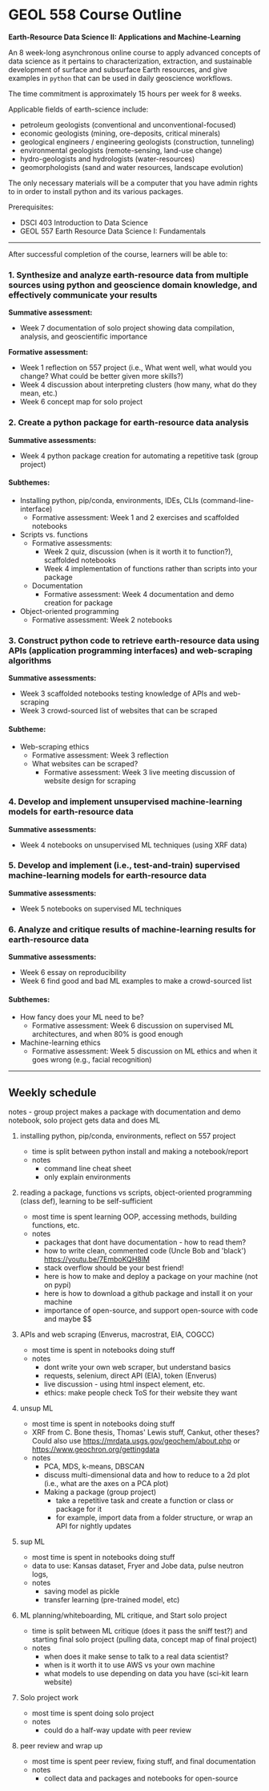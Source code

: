 # GEOL 558 Course Outline

**Earth-Resource Data Science II: Applications and Machine-Learning**

An 8 week-long asynchronous online course to apply advanced concepts of data science as it pertains to characterization, extraction, and sustainable development of surface and subsurface Earth resources, and give examples in `python` that can be used in daily geoscience workflows.

The time commitment is approximately 15 hours per week for 8 weeks.

Applicable fields of earth-science include:
- petroleum geologists (conventional and unconventional-focused)
- economic geologists (mining, ore-deposits, critical minerals)
- geological engineers / engineering geologists (construction, tunneling)
- environmental geologists (remote-sensing, land-use change)
- hydro-geologists and hydrologists (water-resources)
- geomorphologists (sand and water resources, landscape evolution)

The only necessary materials will be a computer that you have admin rights to in order to install python and its various packages.

Prerequisites:
- DSCI 403 Introduction to Data Science
- GEOL 557 Earth Resource Data Science I: Fundamentals

---

After successful completion of the course, learners will be able to:

### 1. Synthesize and analyze earth-resource data from multiple sources using python and geoscience domain knowledge, and effectively communicate your results
**Summative assessment:**
- Week 7 documentation of solo project showing data compilation, analysis, and geoscientific importance

**Formative assessment:**
- Week 1 reflection on 557 project (i.e., What went well, what would you change? What could be better given more skills?)
- Week 4 discussion about interpreting clusters (how many, what do they mean, etc.)
- Week 6 concept map for solo project

### 2. Create a python package for earth-resource data analysis
**Summative assessments:**
- Week 4 python package creation for automating a repetitive task (group project)

#### Subthemes:
- Installing python, pip/conda, environments, IDEs, CLIs (command-line-interface)
  - Formative assessment: Week 1 and 2 exercises and scaffolded notebooks
- Scripts vs. functions
  - Formative assessments:
    - Week 2 quiz, discussion (when is it worth it to function?), scaffolded notebooks
    - Week 4 implementation of functions rather than scripts into your package
  - Documentation
    - Formative assessment: Week 4 documentation and demo creation for package
- Object-oriented programming
  - Formative assessment: Week 2 notebooks

### 3. Construct python code to retrieve earth-resource data using APIs (application programming interfaces) and web-scraping algorithms
**Summative assessments:**
- Week 3 scaffolded notebooks testing knowledge of APIs and web-scraping
- Week 3 crowd-sourced list of websites that can be scraped

#### Subtheme:
- Web-scraping ethics
  - Formative assessment: Week 3 reflection
  - What websites can be scraped?
    - Formative assessment: Week 3 live meeting discussion of website design for scraping

### 4. Develop and implement unsupervised machine-learning models for earth-resource data
**Summative assessments:**
- Week 4 notebooks on unsupervised ML techniques (using XRF data)

### 5. Develop and implement (i.e., test-and-train) supervised machine-learning models for earth-resource data
**Summative assessments:**
- Week 5 notebooks on supervised ML techniques

### 6. Analyze and critique results of machine-learning results for earth-resource data
**Summative assessments:**
- Week 6 essay on reproducibility
- Week 6 find good and bad ML examples to make a crowd-sourced list

#### Subthemes:
- How fancy does your ML need to be?
  - Formative assessment: Week 6 discussion on supervised ML architectures, and when 80% is good enough
- Machine-learning ethics
  - Formative assessment: Week 5 discussion on ML ethics and when it goes wrong (e.g., facial recognition)

---

## Weekly schedule

notes - group project makes a package with documentation and demo notebook, solo project gets data and does ML

1. installing python, pip/conda, environments, reflect on 557 project
     - time is split between python install and making a notebook/report
     - notes
        - command line cheat sheet
        - only explain environments

2. reading a package, functions vs scripts, object-oriented programming (class def), learning to be self-sufficient
     - most time is spent learning OOP, accessing methods, building functions, etc.
     - notes
        - packages that dont have documentation - how to read them?
        - how to write clean, commented code (Uncle Bob and 'black') https://youtu.be/7EmboKQH8lM
        - stack overflow should be your best friend!
        - here is how to make and deploy a package on your machine (not on pypi)
        - here is how to download a github package and install it on your machine
        - importance of open-source, and support open-source with code and maybe $$

3. APIs and web scraping (Enverus, macrostrat, EIA, COGCC)
     - most time is spent in notebooks doing stuff
     - notes
        - dont write your own web scraper, but understand basics
        - requests, selenium, direct API (EIA), token (Enverus)
        - live discussion - using html inspect element, etc.
        - ethics: make people check ToS for their website they want

4.  unsup ML
     - most time is spent in notebooks doing stuff
     - XRF from C. Bone thesis, Thomas' Lewis stuff, Cankut, other theses? Could also use https://mrdata.usgs.gov/geochem/about.php or https://www.geochron.org/gettingdata
     - notes
        - PCA, MDS, k-means, DBSCAN
        - discuss multi-dimensional data and how to reduce to a 2d plot (i.e., what are the axes on a PCA plot)
        - Making a package (group project)
          - take a repetitive task and create a function or class or package for it
          - for example, import data from a folder structure, or wrap an API for nightly updates

5. sup ML
     - most time is spent in notebooks doing stuff
     - data to use: Kansas dataset, Fryer and Jobe data, pulse neutron logs,
     - notes
        - saving model as pickle
        - transfer learning (pre-trained model, etc)

6. ML planning/whiteboarding, ML critique, and Start solo project
     - time is split between ML critique (does it pass the sniff test?) and starting final solo project (pulling data, concept map of final project)
     - notes
        - when does it make sense to talk to a real data scientist?
        - when is it worth it to use AWS vs your own machine
        - what models to use depending on data you have (sci-kit learn website)

7. Solo project work
     - most time is spent doing solo project
     - notes
        - could do a half-way update with peer review

8. peer review and wrap up
     - most time is spent peer review, fixing stuff, and final documentation
     - notes
        - collect data and packages and notebooks for open-source
